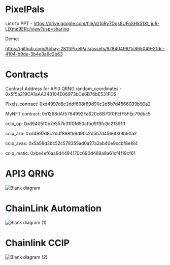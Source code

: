 # PixelPals
Link to PPT - https://drive.google.com/file/d/1oRv7Dgs8UFoSHk51Xt_juR-LjXme9ERc/view?usp=sharing

Demo: 


https://github.com/Abhay-2811/PixelPals/assets/97840499/1c865049-21dc-4104-b9de-3b4e3a6c2b63



# Contracts
Contract Address for API3 QRNG random_coordinates - 0x5f5a219CA1aAA343104E06973bCe6B76bE531FD5

Pixels_contract: 0xd4997d8c2ddf898f69d90c2d5b7d4566039b90a2

MyNFT contract:  0x1268dAf5764992Fa620c6B70f0FEfF5FEc79dbc5

ccip_op: 0xd9405f0b7e557b31f0fd50cfbd919fc9c21391ff

ccip_arb: 0xd4997d8c2ddf898f69d90c2d5b7d4566039b90a2

ccip_avax: 0x5a58d3bc52c578355ad0a27a2ab40e9ccbf8e184

ccip_matic: 0xbe4ef6aa6d4484170c690d488a8a61cf4f19cf61

# API3 QRNG
![Blank diagram](https://github.com/Abhay-2811/PixelPals/assets/98006758/778dda52-38ad-43db-b4e1-c197e15648cb)

# ChainLink Automation
![Blank diagram (1)](https://github.com/Abhay-2811/PixelPals/assets/98006758/509f0784-e7ba-470f-a53b-490d10284ee2)

# Chainlink CCIP
![Blank diagram (2)](https://github.com/Abhay-2811/PixelPals/assets/98006758/16ae6f8d-6438-4dab-bf79-e7169b3f3c95)




